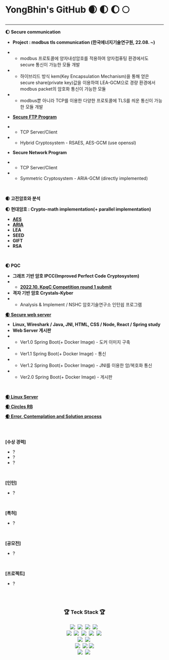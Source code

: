 # YongBhin's GitHub  🌒 🌓 🌔 🌕
---


**🌔 Secure communication**
 - **Project : modbus tls communication (한국에너지기술연구원, 22.08. ~)**
 - - modbus 프로토콜에 양자내성암호를 적용하여 양자컴퓨팅 환경에서도 secure 통신이 가능한 모듈 개발
 - - 하이브리드 방식 kem(Key Encapsulation Mechanism)을 통해 얻은 secure share(private key)값을 이용하여 LEA-GCM으로 경량 환경에서 modbus packet의 암호화 통신이 가능한 모듈
 - - modbus뿐 아니라 TCP를 이용한 다양한 프로토콜에 TLS를 씌운 통신이 가능한 모듈 개발

 - <a href="https://github.com/YongBhin-Kim/secure_ftp_program">**Secure FTP Program**</a>
 - - TCP Server/Client
 - - Hybrid Cryptosystem - RSAES, AES-GCM (use openssl)

 - **Secure Network Program**
 - - TCP Server/Client
 - - Symmetric Cryptosystem - ARIA-GCM (directly implemented)
<br>

**🌒 고전암호와 분석**
<br>

**🌓 현대암호 : Crypto-math implementation(+ parallel implementation)**
- <a href="https://github.com/YongBhin-Kim/Crypto"> **AES** </a> 
- <a href="https://github.com/YongBhin-Kim/Crypto"> **ARIA** </a> 
- **LEA**
- **SEED**
- **GIFT**
- **RSA**

<br>

**🌓 PQC**
- **그래프 기반 암호 IPCC(Improved Perfect Code Cryptosystem)**
- - <a href="https://www.kpqc.or.kr/competition.html"> **2022.10. KpqC Competition round 1 submit** </a>
- **격자 기반 암호 Crystals-Kyber**
- - Analysis & Implement / NSHC 암호기술연구소 인턴쉽 프로그램

<a href="https://github.com/YongBhin-Kim/Crypto-WebServer">**🌒 Secure web server**</a>
- **Linux, Wireshark / Java, JNI, HTML, CSS / Node, React / Spring study**
- **Web Server 게시판**
- - Ver1.0 Spring Boot(+ Docker Image) - 도커 이미지 구축
- - Ver1.1 Spring Boot(+ Docker Image) - 통신
- - Ver1.2 Spring Boot(+ Docker Image) - JNI를 이용한 암/복호화 통신
- - Ver2.0 Spring Boot(+ Docker Image) - 게시판
<br>

<a href="https://linuxyb.kimyongbhin.repl.co">**🌒 Linux Server**</a>
<br>

<a href="https://rb.kimyongbhin.repl.co">**🌒 Circles RB**</a>
<br>

<a href="https://yongbhin-effort.tistory.com/">**🌒 Error, Contemplation and Solution process**</a>

<br>
<br>

**[수상 경력]**
- ?
- ?
- ?

<br>

**[인턴]**
- ?
<br>

**[특허]**
- ?
<br>

**[공모전]**
- ?
<br>

**[프로젝트]**
- ?
<br>
<br>


<h3 align = "center">🏆 Teck Stack 🏆<h3>
<p align = "center">
  <img src="https://img.shields.io/badge/C-A8B9CC?style=flat-square&logo=C&logoColor=white" style="max-width: 100%;"></a>&nbsp
  <img src="https://img.shields.io/badge/c++-00599C?style=flat-square&logo=c%2B%2B&logoColor=white" style="max-width: 100%;"></a>&nbsp
  <img src="https://img.shields.io/badge/Python-3766AB?style=flat-square&logo=Python&logoColor=white" style="max-width: 100%;"></a>&nbsp 
  <img src="https://img.shields.io/badge/Java-007396?style=flat-square&logo=Java&logoColor=white" style="max-width: 100%;"></a>&nbsp
  <br>
  <img src="https://img.shields.io/badge/HTML5-E34F26?style=flat-square&logo=HTML5&logoColor=white" style="max-width: 100%;"></a>&nbsp  
  <img src="https://img.shields.io/badge/CSS3-1572B6?style=flat-square&logo=CSS3&logoColor=white" style="max-width: 100%;"></a>&nbsp
  <img src="https://img.shields.io/badge/javascript-F7DF1E?style=flat-square&logo=javascript&logoColor=black" style="max-width: 100%;"></a>&nbsp
  <img src="https://img.shields.io/badge/node.js-339933?style=flat-square&logo=Node.js&logoColor=white" style="max-width: 100%;"></a>&nbsp
  <img src="https://img.shields.io/badge/react-61DAFB?style=flat-square&logo=react&logoColor=black" style="max-width: 100%;"></a>&nbsp
  <br>
  <img src="https://img.shields.io/badge/Spring Boot-6DB33F?style=flat-square&logo=Spring Boot&logoColor=white" style="max-width: 100%;"></a>&nbsp
  <img src="https://img.shields.io/badge/flutter-02569B?style=flat-square&logo=flutter&logoColor=white" style="max-width: 100%;"></a>&nbsp
  <br>
  <img src="https://img.shields.io/badge/MySQL-4479A1?style=flat-square&logo=MySQL&logoColor=white" style="max-width: 100%;"></a>&nbsp
  <img src="https://img.shields.io/badge/firebase-FFCA28?style=flat-square&logo=firebase&logoColor=white">
  <img src="https://img.shields.io/badge/amazonaws-232F3E?style=flat-square&logo=amazonaws&logoColor=white">
  <br>
  <img src="https://img.shields.io/badge/VMware-607078?style=flat-square&logo=VMware&logoColor=white" style="max-width: 100%;"></a>&nbsp
  <img src="https://img.shields.io/badge/CentOS-262577?style=flat-square&logo=CentOS&logoColor=white" style="max-width: 100%;"></a>&nbsp
  <br>
</p>
